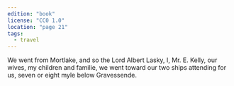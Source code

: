 ```yaml
---
edition: "book"
license: "CC0 1.0"
location: "page 21"
tags:
  - travel
---
```

We went from Mortlake, and so the Lord Albert Lasky,
I, Mr. E. Kelly, our wives, my children and familie, we went
toward our two ships attending for us, seven or eight myle below
Gravessende.
